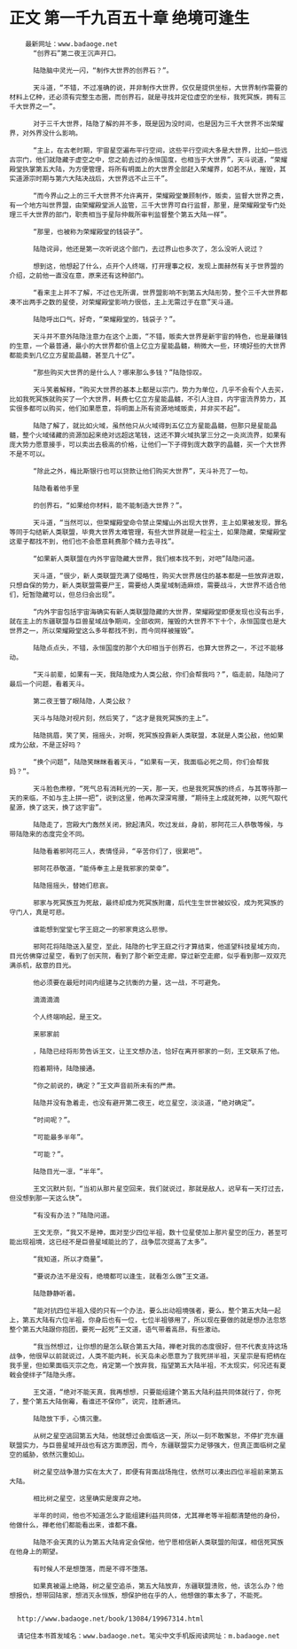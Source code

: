 # 正文 第一千九百五十章 绝境可逢生
        最新网址：www.badaoge.net
          “创界石”第二夜王沉声开口。
      
          陆隐脑中灵光一闪，“制作大世界的创界石？”。
      
          天斗道，“不错，不过准确的说，并非制作大世界，仅仅是提供坐标，大世界制作需要的材料上亿种，还必须有完整生态圈，而创界石，就是寻找并定位虚空的坐标，我死冥族，拥有三千大世界之一”。
      
          对于三千大世界，陆隐了解的并不多，既是因为没时间，也是因为三千大世界不出荣耀界，对外界没什么影响。
      
          “主上，在古老时期，宇宙星空遍布平行空间，这些平行空间大多是大世界，比如一些远古宗门，他们就隐藏于虚空之中，您之前去过的永恒国度，也相当于大世界”，天斗说道，“荣耀殿堂执掌第五大陆，为方便管理，将所有明面上的大世界全部赶入荣耀界，如若不从，摧毁，其实道源宗时期与第六大陆决战后，大世界远不止三千”。
      
          “而今界山之上的三千大世界不允许离开，荣耀殿堂兼顾制作，贩卖，监督大世界之责，有一个地方叫世界盟，由荣耀殿堂派人监管，三千大世界可自行监督，那里，是荣耀殿堂专门处理三千大世界的部门，职责相当于星际仲裁所审判监督整个第五大陆一样”。
      
          “那里，也被称为荣耀殿堂的钱袋子”。
      
          陆隐诧异，他还是第一次听说这个部门，去过界山也多次了，怎么没听人说过？
      
          想到这，他想起了什么，点开个人终端，打开理事之权，发现上面赫然有关于世界盟的介绍，之前他一直没在意，原来还有这种部门。
      
          “看来主上并不了解，不过也无所谓，世界盟影响不到第五大陆形势，整个三千大世界都凑不出两手之数的星使，对荣耀殿堂影响力很低，主上无需过于在意”天斗道。
      
          陆隐呼出口气，好奇，“荣耀殿堂的，钱袋子？”。
      
          天斗并不意外陆隐注意力在这个上面，“不错，贩卖大世界是新宇宙的特色，也是最赚钱的生意，一个最普通，最小的大世界都价值上亿立方星能晶髓，稍微大一些，环境好些的大世界都能卖到几亿立方星能晶髓，甚至几十亿”。
      
          “那些购买大世界的是什么人？哪来那么多钱？”陆隐惊叹。
      
          天斗笑着解释，“购买大世界的基本上都是以宗门，势力为单位，几乎不会有个人去买，比如我死冥族就购买了一个大世界，耗费七亿立方星能晶髓，不引人注目，内宇宙流界势力，其实很多都可以购买，他们如果愿意，将明面上所有资源地域贩卖，并非买不起”。
      
          陆隐了解了，就比如火域，虽然他只从火域得到五亿立方星能晶髓，但那只是星能晶髓，整个火域储藏的资源加起来绝对远超这笔钱，这还不算火域执掌三分之一炎岚流界，如果有庞大势力愿意接手，可以卖出去极高的价格，让他们一下子得到庞大数字的晶髓，买一个大世界不是不可以。
      
          “除此之外，梅比斯银行也可以贷款让他们购买大世界”，天斗补充了一句。
      
          陆隐看着他手里
      
          的创界石，“如果给你材料，能不能制造大世界？”。
      
          天斗道，“当然可以，但荣耀殿堂命令禁止荣耀山外出现大世界，主上如果被发现，罪名等同于勾结新人类联盟，毕竟大世界太难管理，有些大世界就是一粒尘土，如果隐藏，荣耀殿堂这辈子都找不到，他们也不会愿意耗费那个精力去寻找”。
      
          “如果新人类联盟在内外宇宙隐藏大世界，我们根本找不到，对吧”陆隐问道。
      
          天斗道，“很少，新人类联盟充满了侵略性，购买大世界居住的基本都是一些放弃进取，只想自保的势力，新人类联盟需要尸王，需要给人类星域制造麻烦，需要战斗，大世界不适合他们，短暂隐藏可以，但总归会出现”。
      
          “内外宇宙包括宇宙海确实有新人类联盟隐藏的大世界，荣耀殿堂即便发现也没有出手，就在主上的东疆联盟与巨兽星域战争期间，全部收网，摧毁的大世界不下十个，永恒国度也是大世界之一，所以荣耀殿堂这么多年都找不到，而今同样被摧毁”。
      
          陆隐点点头，不错，永恒国度的那个大印相当于创界石，也算大世界之一，不过不能移动。
      
          “天斗前辈，如果有一天，我陆隐成为人类公敌，你们会帮我吗？”，临走前，陆隐问了最后一个问题，看着天斗。
      
          第二夜王瞥了眼陆隐，人类公敌？
      
          天斗与陆隐对视片刻，然后笑了，“这才是我死冥族的主上”。
      
          陆隐挑眉，笑了笑，摇摇头，对啊，死冥族投靠新人类联盟，本就是人类公敌，他如果成为公敌，不是正好吗？
      
          “换个问题”，陆隐笑眯眯看着天斗，“如果有一天，我面临必死之局，你们会帮我妈？”。
      
          天斗脸色肃穆，“死气总有消耗光的一天，那一天，也是我死冥族的终点，与其等待那一天的来临，不如与主上拼一把”，说到这里，他再次深深弯腰，“期待主上成就死神，以死气取代星源，换了这天，换了这宇宙”。
      
          陆隐走了，宫殿大门轰然关闭，掀起清风，吹过发丝，身前，邪阿花三人恭敬等候，与带陆隐来的态度完全不同。
      
          陆隐看着邪阿花三人，表情怪异，“辛苦你们了，很累吧”。
      
          邪阿花恭敬道，“能侍奉主上是我邪家的荣幸”。
      
          陆隐摇摇头，替她们悲哀。
      
          邪家与死冥族互为死敌，最终却成为死冥族附庸，后代生生世世被奴役，成为死冥族的守门人，真是可悲。
      
          谁能想到堂堂七字王庭之一的邪家竟这么悲惨。
      
          邪阿花将陆隐送入星空，至此，陆隐的七字王庭之行才算结束，他遥望科技星域方向，目光仿佛穿过星空，看到了创天院，看到了那个新空走廊，穿过新空走廊，似乎看到那一双双充满杀机，敌意的目光。
      
          他必须要在最短时间内组建与之抗衡的力量，这一战，不可避免。
      
          滴滴滴滴
      
          个人终端响起，是王文。
      
          来邪家前
      
          ，陆隐已经将形势告诉王文，让王文想办法，恰好在离开邪家的一刻，王文联系了他。
      
          抱着期待，陆隐接通。
      
          “你之前说的，确定？”王文声音前所未有的严肃。
      
          陆隐并没有急着走，也没有避开第二夜王，屹立星空，淡淡道，“绝对确定”。
      
          “时间呢？”。
      
          “可能最多半年”。
      
          “可能？”。
      
          陆隐目光一凛，“半年”。
      
          王文沉默片刻，“当初从那片星空回来，我们就说过，那就是敌人，迟早有一天打过去，但没想到那一天这么快”。
      
          “有没有办法？”陆隐问道。
      
          王文无奈，“我又不是神，面对至少四位半祖，数十位星使加上那片星空的压力，甚至可能出现祖境，这已经不是巨兽星域能比的了，战争层次提高了太多”。
      
          “我知道，所以才商量”。
      
          “要说办法不是没有，绝境都可以逢生，就看怎么做”王文道。
      
          陆隐静静听着。
      
          “能对抗四位半祖入侵的只有一个办法，要么出动祖境强者，要么，整个第五大陆一起上，第五大陆有六位半祖，你身后也有一位，七位半祖够用了，所以现在要做的就是想办法忽悠整个第五大陆跟你抱团，要死一起死”王文道，语气带着高昂，有些激动。
      
          “我当然想过，让你想的是怎么联合第五大陆，禅老对我的态度很好，但不代表支持这场战争，他很早以前就说过，人类不能内耗，长天岛未必愿意为了我死拼半祖，天星宗是有把柄在我手里，但如果面临灭宗之危，肯定第一个放弃我，指望第五大陆半祖，不太现实，何况还有夏戟会使绊子”陆隐头疼。
      
          王文道，“绝对不能天真，我再想想，只要能组建个第五大陆利益共同体就行了，你死了，整个第五大陆倒霉，看谁还不保你”，说完，挂断通讯。
      
          陆隐放下手，心情沉重。
      
          从树之星空逃回第五大陆，他就想过会面临这一天，所以一刻不敢懈怠，不停扩充东疆联盟实力，与巨兽星域开战也有这方面原因，而今，东疆联盟实力足够强大，但真正面临树之星空的威胁，依然沉重如山。
      
          树之星空战争潜力实在太大了，即便有背面战场拖住，依然可以凑出四位半祖前来第五大陆。
      
          相比树之星空，这里确实是废弃之地。
      
          半年的时间，他也不知道怎么才能组建利益共同体，尤其禅老等半祖都清楚他的身份，他做什么，禅老他们都能看出来，谁都不蠢。
      
          陆隐不会天真的认为第五大陆肯定会保他，他宁愿相信新人类联盟的阳谋，相信死冥族在他身上的期望。
      
          有时候人不是想堕落，而是不得不堕落。
      
          如果真被逼上绝路，树之星空追杀，第五大陆放弃，东疆联盟溃败，他，该怎么办？他想报仇，想带回陆家，想消灭永恒族，想保护他在乎的人，他想做的事太多了，不能死。
      
      
      http://www.badaoge.net/book/13084/19967314.html
      
      请记住本书首发域名：www.badaoge.net。笔尖中文手机版阅读网址：m.badaoge.net